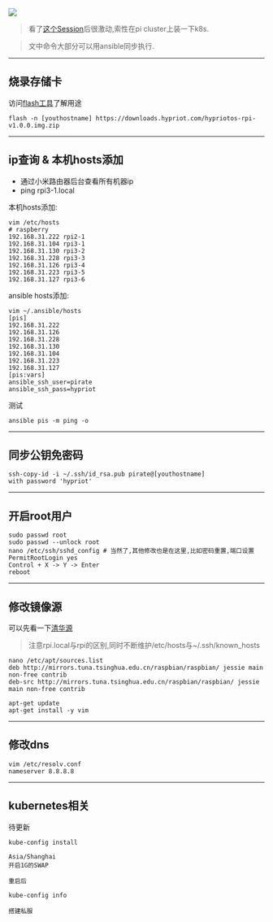 ![](https://o4dyfn0ef.qnssl.com/image/2016-09-29-Screen%20Shot%202016-09-29%20at%2012.26.11.png?imageView2/2/h/200) 

> 看了[这个Session](https://youtu.be/0mIwhAJz2Gg?t=1809)后很激动,索性在pi cluster上装一下k8s. 

> 文中命令大部分可以用ansible同步执行.  

- - - - -- 

## 烧录存储卡 

访问[flash工具](https://github.com/hypriot/flash)了解用途

```
flash -n [youthostname] https://downloads.hypriot.com/hypriotos-rpi-v1.0.0.img.zip
```

- - - - -- 

## ip查询 & 本机hosts添加

- 通过小米路由器后台查看所有机器ip
- ping rpi3-1.local 

本机hosts添加: 

```shell
vim /etc/hosts 
# raspberry
192.168.31.222 rpi2-1
192.168.31.104 rpi3-1
192.168.31.130 rpi3-2
192.168.31.228 rpi3-3
192.168.31.126 rpi3-4
192.168.31.223 rpi3-5
192.168.31.127 rpi3-6
``` 

ansible hosts添加: 

```shell 
vim ~/.ansible/hosts
[pis]
192.168.31.222
192.168.31.126
192.168.31.228
192.168.31.130
192.168.31.104
192.168.31.223
192.168.31.127
[pis:vars]
ansible_ssh_user=pirate
ansible_ssh_pass=hypriot
``` 

测试 
 
```shell 
ansible pis -m ping -o
```

- - - - -- 

## 同步公钥免密码 

```shell
ssh-copy-id -i ~/.ssh/id_rsa.pub pirate@[youthostname] 
with password 'hypriot'
```

- - - - -- 

## 开启root用户 

```shell
sudo passwd root
sudo passwd --unlock root
nano /etc/ssh/sshd_config # 当然了,其他修改也是在这里,比如密码重置,端口设置
PermitRootLogin yes
Control + X -> Y -> Enter
reboot
```

- - - - -- 

## 修改镜像源

可以先看一下[清华源](https://mirrors.tuna.tsinghua.edu.cn/help/raspbian/)

> 注意rpi.local与rpi的区别,同时不断维护/etc/hosts与~/.ssh/known_hosts

```
nano /etc/apt/sources.list
deb http://mirrors.tuna.tsinghua.edu.cn/raspbian/raspbian/ jessie main non-free contrib
deb-src http://mirrors.tuna.tsinghua.edu.cn/raspbian/raspbian/ jessie main non-free contrib

apt-get update
apt-get install -y vim
``` 

- - - - -- 

## 修改dns 

```shell
vim /etc/resolv.conf
nameserver 8.8.8.8 
```

- - - - -- 

## kubernetes相关 

待更新 

```shell 
kube-config install 

Asia/Shanghai
开启1G的SWAP

重启后

kube-config info

搭建私服
```